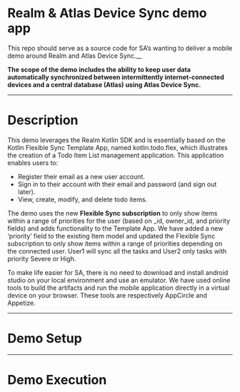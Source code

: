 # Realm & Atlas Device Sync demo app

This repo should serve as a source code for SA’s wanting to deliver a mobile demo around Realm and Atlas Device Sync.__

__The scope of the demo includes the ability to keep user data automatically synchronized between intermittently internet-connected devices and a central database (Atlas) using Atlas Device Sync.__

---
# Description
This demo leverages the Realm Kotlin SDK and is essentially based on the Kotlin Flexible Sync Template App, named kotlin.todo.flex, which illustrates the creation of a Todo Item List management application. This application enables users to:
- Register their email as a new user account.
- Sign in to their account with their email and password (and sign out later).
- View, create, modify, and delete todo items.

The demo uses the new __Flexible Sync subscription__ to only show items within a range of priorities for the user (based on _id, owner_id, and priority fields) and adds functionality to the Template App.
We have added a new ‘priority’ field to the existing Item model and updated the Flexible Sync subscription to only show items within a range of priorities depending on the connected user. User1 will sync all the tasks and User2 only tasks with priority Severe or High.

To make life easier for SA, there is no need to download and install android studio on your local environment and use an emulator. We have used online tools to build the artifacts and run the mobile application directly in a virtual device on your browser. These tools are respectively AppCircle and Appetize.

---
# Demo Setup


---
# Demo Execution